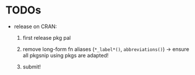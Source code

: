 # TODOs

-   release on CRAN:

    1.  first release pkg pal

    2.  remove long-form fn aliases (`*_label*()`, `abbreviations()`) -\> ensure all pkgsnip using pkgs are adapted!

    3.  submit!

